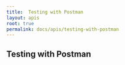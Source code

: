 ```yaml
---
title:  Testing with Postman
layout: apis
root: true
permalink: docs/apis/testing-with-postman
--- 
```

## Testing with Postman
